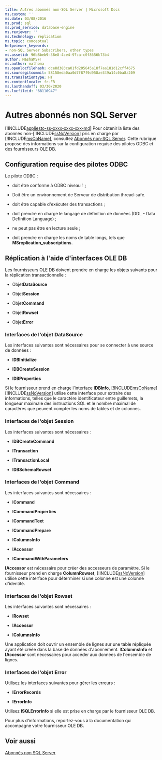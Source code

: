 ```yaml
---
title: Autres abonnés non-SQL Server | Microsoft Docs
ms.custom: ''
ms.date: 03/08/2016
ms.prod: sql
ms.prod_service: database-engine
ms.reviewer: ''
ms.technology: replication
ms.topic: conceptual
helpviewer_keywords:
- non-SQL Server Subscribers, other types
ms.assetid: 96b8beb9-38e8-4ce4-97ca-c0f8656b73b4
author: MashaMSFT
ms.author: mathoma
ms.openlocfilehash: dce8d383ca01fd205645a18f7aa181d12cff4675
ms.sourcegitcommit: 58158eda0aa0d7f87f9d958ae349a14c0ba8a209
ms.translationtype: HT
ms.contentlocale: fr-FR
ms.lasthandoff: 03/30/2020
ms.locfileid: "68110947"
---
```

# <a name="other-non-sql-server-subscribers"></a>Autres abonnés non SQL Server
[!INCLUDE[appliesto-ss-xxxx-xxxx-xxx-md](../../../includes/appliesto-ss-xxxx-xxxx-xxx-md.md)]
  Pour obtenir la liste des abonnés non-[!INCLUDE[ssNoVersion](../../../includes/ssnoversion-md.md)] pris en charge par [!INCLUDE[msCoName](../../../includes/msconame-md.md)], consultez [Abonnés non-SQL Server](../../../relational-databases/replication/non-sql/non-sql-server-subscribers.md). Cette rubrique propose des informations sur la configuration requise des pilotes ODBC et des fournisseurs OLE DB.  
  
## <a name="odbc-driver-requirements"></a>Configuration requise des pilotes ODBC  
 Le pilote ODBC :  
  
-   doit être conforme à ODBC niveau 1 ;  
  
-   Doit être un environnement de Serveur de distribution thread-safe.  
  
-   doit être capable d'exécuter des transactions ;  
  
-   doit prendre en charge le langage de définition de données (DDL - Data Definition Language) ;  
  
-   ne peut pas être en lecture seule ;  
  
-   doit prendre en charge les noms de table longs, tels que **MSreplication_subscriptions**.  
  
## <a name="replicating-using-ole-db-interfaces"></a>Réplication à l'aide d'interfaces OLE DB  
 Les fournisseurs OLE DB doivent prendre en charge les objets suivants pour la réplication transactionnelle :  
  
-   Objet**DataSource**  
  
-   Objet**Session**  
  
-   Objet**Command**  
  
-   Objet**Rowset**  
  
-   Objet**Error**  
  
### <a name="datasource-object-interfaces"></a>Interfaces de l'objet DataSource  
 Les interfaces suivantes sont nécessaires pour se connecter à une source de données :  
  
-   **IDBInitialize**  
  
-   **IDBCreateSession**  
  
-   **IDBProperties**  
  
 Si le fournisseur prend en charge l’interface **IDBInfo**, [!INCLUDE[msCoName](../../../includes/msconame-md.md)] [!INCLUDE[ssNoVersion](../../../includes/ssnoversion-md.md)] utilise cette interface pour extraire des informations, telles que le caractère identificateur entre guillemets, la longueur maximale des instructions SQL et le nombre maximal de caractères que peuvent compter les noms de tables et de colonnes.  
  
### <a name="session-object-interfaces"></a>Interfaces de l'objet Session  
 Les interfaces suivantes sont nécessaires :  
  
-   **IDBCreateCommand**  
  
-   **ITransaction**  
  
-   **ITransactionLocal**  
  
-   **IDBSchemaRowset**  
  
### <a name="command-object-interfaces"></a>Interfaces de l'objet Command  
 Les interfaces suivantes sont nécessaires :  
  
-   **ICommand**  
  
-   **ICommandProperties**  
  
-   **ICommandText**  
  
-   **ICommandPrepare**  
  
-   **IColumnsInfo**  
  
-   **IAccessor**  
  
-   **ICommandWithParameters**  
  
 **IAccessor** est nécessaire pour créer des accesseurs de paramètre. Si le fournisseur prend en charge **ColumnRowset**, [!INCLUDE[ssNoVersion](../../../includes/ssnoversion-md.md)] utilise cette interface pour déterminer si une colonne est une colonne d'identité.  
  
### <a name="rowset-object-interfaces"></a>Interfaces de l'objet Rowset  
 Les interfaces suivantes sont nécessaires :  
  
-   **IRowset**  
  
-   **IAccessor**  
  
-   **IColumnsInfo**  
  
 Une application doit ouvrir un ensemble de lignes sur une table répliquée ayant été créée dans la base de données d'abonnement. **IColumnsInfo** et **IAccessor** sont nécessaires pour accéder aux données de l'ensemble de lignes.  
  
### <a name="error-object-interfaces"></a>Interfaces de l'objet Error  
 Utilisez les interfaces suivantes pour gérer les erreurs :  
  
-   **IErrorRecords**  
  
-   **IErrorInfo**  
  
 Utilisez **ISQLErrorInfo** si elle est prise en charge par le fournisseur OLE DB.  
  
 Pour plus d'informations, reportez-vous à la documentation qui accompagne votre fournisseur OLE DB.  
  
## <a name="see-also"></a>Voir aussi  
 [Abonnés non SQL Server](../../../relational-databases/replication/non-sql/non-sql-server-subscribers.md)  
  
  
